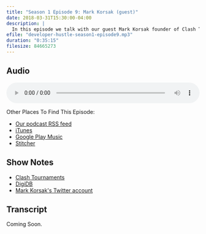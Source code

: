 ```yaml
---
title: "Season 1 Episode 9: Mark Korsak (guest)"
date: 2018-03-31T15:30:00-04:00
description: |
  In this episode we talk with our guest Mark Korsak founder of Clash Tournaments. Mark has recently released DigiDB.io a Digimon (video game) help website as well as working on a new side hustle with a potential to be a product.
efile: "developer-hustle-season1-episode9.mp3"
duration: "0:35:15"
filesize: 84665273
---
```


## Audio

<audio style="width:100%;" controls>
	<source src="http://dl.developerhustle.io/developer-hustle-season1-episode9.mp3" type="audio/mpeg" />
</audio>

Other Places To Find This Episode:

- [Our podcast RSS feed](https://DeveloperHustle.io/episodes/index.xml)
- [iTunes](https://itunes.apple.com/us/podcast/developer-hustle/id1338544467)
- [Google Play Music](https://playmusic.app.goo.gl/?ibi=com.google.PlayMusic&isi=691797987&ius=googleplaymusic&apn=com.google.android.music&link=https://play.google.com/music/m/Iurdet57b3zqqvalbsksrvbinse?t%3DDeveloper_Hustle%26pcampaignid%3DMKT-na-all-co-pr-mu-pod-16)
- [Stitcher](http://stitcher.com/s?fid=165580&refid=stpr)

## Show Notes

- [Clash Tournaments](http://clashtournaments.com/)
- [DigiDB](http://digidb.io/)
- [Mark Korsak's Twitter account](https://twitter.com/CT_Chibo)

## Transcript

Coming Soon.
